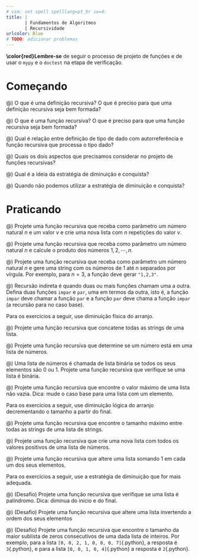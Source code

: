```yaml
---
# vim: set spell spelllang=pt_br sw=4:
title: |
       | Fundamentos de Algoritmos
       | Recursividade
urlcolor: Blue
# TODO: adicionar problemas
---
```


**\color{red}Lembre-se** de seguir o processo de projeto de funções e de usar o `mypy` e o `doctest` na etapa de verificação.

# Começando

@) O que é uma definição recursiva? O que é preciso para que uma definição recursiva seja bem formada?

@) O que é uma função recursiva? O que é preciso para que uma função recursiva seja bem formada?

@) Qual é relação entre definição de tipo de dado com autorreferência e função recursiva que processa o tipo dado?

@) Quais os dois aspectos que precisamos considerar no projeto de funções recursivas?

@) Qual é a ideia da estratégia de diminuição e conquista?

@) Quando não podemos utilizar a estratégia de diminuição e conquista?


# Praticando

<!-- Números Naturais -->

@) Projete uma função recursiva que receba como parâmetro um número natural $n$ e um valor $v$ e crie uma nova lista com $n$ repetições do valor $v$.

@) Projete uma função recursiva que receba como parâmetro um número natural $n$ e calcule o produto dos números $1, 2, \cdots, n$.

@) Projete uma função recursiva que receba como parâmetro um número natural $n$ e gere uma string com os números de 1 até $n$ separados por vírgula. Por exemplo, para $n = 3$, a função deve gerar `"1,2,3"`.

@) Recursão indireta é quando duas ou mais funções chamam uma a outra. Defina duas funções `impar` e `par`, uma em termos da outra, isto é, a função `impar` deve chamar a função `par` e a função `par` deve chama a função `impar` (a recursão para no caso base).


Para os exercícios a seguir, use diminuição física do arranjo.

<!-- Arranjos -->

@) Projete uma função recursiva que concatene todas as strings de uma lista.

@) Projete uma função recursiva que determine se um número está em uma lista de números.

@) Uma lista de números é chamada de lista binária se todos os seus elementos são 0 ou 1. Projete uma função recursiva que verifique se uma lista é binária.

@) Projete uma função recursiva que encontre o valor máximo de uma lista não vazia. Dica: mude o caso base para uma lista com um elemento.


Para os exercícios a seguir, use diminuição lógica do arranjo decrementando o tamanho a partir do final.

@) Projete uma função recursiva que encontre o tamanho máximo entre todas as strings de uma lista de strings.

@) Projete uma função recursiva que crie uma nova lista com todos os valores positivos de uma lista de números.

@) Projete uma função recursiva que altere uma lista somando 1 em cada um dos seus elementos.


Para os exercícios a seguir, use a estratégia de diminuição que for mais adequada.

@) (Desafio) Projete uma função recursiva que verifique se uma lista é palíndromo. Dica: diminua do início e do final.

@) (Desafio) Projete uma função recursiva que altere uma lista invertendo a ordem dos seus elementos

@) (Desafio) Projete uma função recursiva que encontre o tamanho da maior sublista de zeros consecutivos de uma dada lista de inteiros. Por exemplo, para a lista `[0, 0, 2, 1, 0, 0, 0, 7]`{.python}, a resposta é `3`{.python}, e para a lista `[0, 0, 1, 0, 4]`{.python} a resposta é `2`{.python}.

